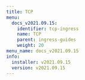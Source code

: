 ```yaml
---
title: TCP
menu:
  docs_v2021.09.15:
    identifier: tcp-ingress
    name: TCP
    parent: ingress-guides
    weight: 20
menu_name: docs_v2021.09.15
info:
  installer: v2021.09.15
  version: v2021.09.15
---
```


